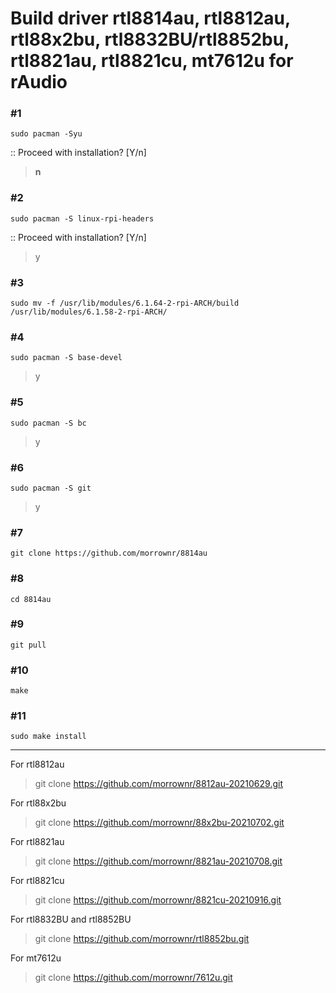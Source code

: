 # Build driver rtl8814au, rtl8812au, rtl88x2bu, rtl8832BU/rtl8852bu, rtl8821au, rtl8821cu, mt7612u for rAudio

### #1
```
sudo pacman -Syu
```
>
:: Proceed with installation? [Y/n]
> **n**

### #2
```
sudo pacman -S linux-rpi-headers
```
>
:: Proceed with installation? [Y/n]
> y
>
### #3
>
```
sudo mv -f /usr/lib/modules/6.1.64-2-rpi-ARCH/build /usr/lib/modules/6.1.58-2-rpi-ARCH/
```
>
### #4
> 
```
sudo pacman -S base-devel
```
>
> y
>
### #5
```
sudo pacman -S bc
```
>
> y
>
>
### #6
```
sudo pacman -S git
```
>
> y
> 
### #7
>
```
git clone https://github.com/morrownr/8814au
```
### #8
```
cd 8814au
```
>
### #9
>
```
git pull
```
> 
### #10
```
make
```
>
### #11
>
>
```
sudo make install
```
>


-----------
For rtl8812au
>
> git clone https://github.com/morrownr/8812au-20210629.git
>
For rtl88x2bu
>
> git clone https://github.com/morrownr/88x2bu-20210702.git
>
For rtl8821au
>
> git clone https://github.com/morrownr/8821au-20210708.git
>
For rtl8821cu
>
> git clone https://github.com/morrownr/8821cu-20210916.git
>
For rtl8832BU and rtl8852BU
>
> git clone https://github.com/morrownr/rtl8852bu.git
>
For mt7612u 
>
> git clone https://github.com/morrownr/7612u.git
>
